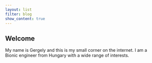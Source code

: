 ```yaml
---
layout: list
filter: blog
show_content: true
---
```


## Welcome
My name is Gergely and this is my small corner on the internet. I am a Bionic engineer from Hungary with a wide range of interests.